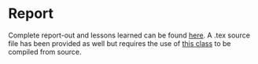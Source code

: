 # Report

Complete report-out and lessons learned can be found [here](final-report-out.pdf). A .tex source file has been provided as well but requires the use of [this class](https://github.com/vhbelvadi/LaTeX-lecture-notes-class) to be compiled from source. 
